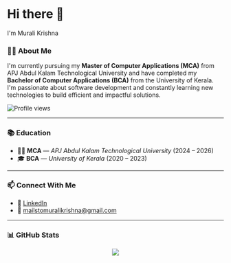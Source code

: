 <h1 align="left">Hi there <coders/>👋</h1>

<p align="left"> I'm Murali Krishna  </p>

### 🧑‍💻 About Me

I'm currently pursuing my **Master of Computer Applications (MCA)** from APJ Abdul Kalam Technological University and have completed my **Bachelor of Computer Applications (BCA)** from the University of Kerala. I'm passionate about software development and constantly learning new technologies to build efficient and impactful solutions.
<p align="left">
  <img src="https://komarev.com/ghpvc/?username=muralikrishna-cec&label=Profile%20views&color=0e75b6&style=flat" alt="Profile views" />
</p>

---

### 📚 Education

- 🧑‍🎓 **MCA** — *APJ Abdul Kalam Technological University* (2024 – 2026)  
- 🎓 **BCA** — *University of Kerala* (2020 – 2023)

---

### 📫 Connect With Me

- 🔗 [LinkedIn](https://www.linkedin.com/in/murali-krishna-linked-in)
- 📧 [mailstomuralikrishna@gmail.com](mailto:mailstomuralikrishna@gmail.com)

---

### 📊 GitHub Stats

<p align="center">
  <img src="https://github-readme-stats.vercel.app/api/top-langs/?username=muralikrishna-cec&theme=merko&hide_border=true&include_all_commits=true&count_private=true&layout=compact" />
</p>
